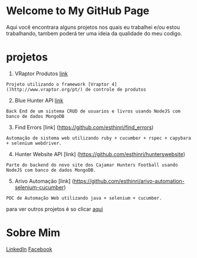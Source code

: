 # Welcome to My GitHub Page

Aqui você encontrara alguns projetos nos quais eu trabalhei e/ou estou trabalhando, 
tambem poderá ter uma ideia da qualidade do meu codigo.


# projetos

1. VRaptor Produtos [link](https://github.com/esthinri/vraptor4-produtos)

```Projeto utilizando o framework [Vraptor 4]()http://www.vraptor.org/pt/) de controle de produtos```

2. Blue Hunter API [link](https://github.com/esthinri/bluehunterapi)

```Back End de um sistema CRUD de usuarios e livros usando NodeJS com banco de dados MongoDB```

3. Find Errors [link] (https://github.com/esthinri/find_errors)

```Automação de sistema web utilizando ruby + cucumber + rspec + capybara + selenium webdriver.```

4. Hunter Website API [link] (https://github.com/esthinri/hunterswebsite)

```Parte do backend do novo site dos Cajamar Hunters Football usando NodeJS com banco de dados MongoDB.```

5. Arivo Automação [link] (https://github.com/esthinri/arivo-automation-selenium-cucumber)

```POC de Automação Web utilizando java + selenium + cucumber.```


para ver outros projetos é so clicar [aqui](https://github.com/esthinri?tab=repositories)


# Sobre Mim

[LinkedIn](https://www.linkedin.com/in/estherhinrichsen/)
[Facebook](https://www.facebook.com/esther.hinrichsen)  
